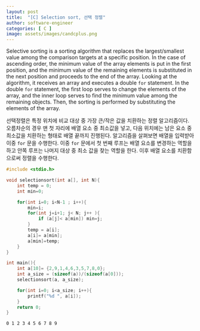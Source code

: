 ```yaml
---
layout: post
title:  "[C] Selection sort, 선택 정렬"
author: software-engineer
categories: [ C ]
image: assets/images/candcplus.png
---
```



Selective sorting is a sorting algorithm that replaces the largest/smallest value among the comparison targets at a specific position. In the case of ascending order, the minimum value of the array elements is put in the first position, and the minimum value of the remaining elements is substituted in the next position and proceeds to the end of the array. Looking at the algorithm, it receives an array and executes a double `for` statement. In the double `for` statement, the first loop serves to change the elements of the array, and the inner loop serves to find the minimum value among the remaining objects. Then, the sorting is performed by substituting the elements of the array.


선택정렬은 특정 위치에 비교 대상 중 가장 큰/작은 값을 치환하는 정렬 알고리즘이다. 오름차순의 경우 맨 첫 자리에 배열 요소 중 최소값을 넣고, 다음 위치에는 남은 요소 중 최소값을 치환하는 형태로 배열 끝까지 진행된다. 알고리즘을 살펴보면 배열을 입력받아 이중 `for` 문을 수행한다. 이중 `for` 문에서 첫 번째 루프는 배열 요소를 변경하는 역할을 하고 안쪽 루프는 나머지 대상 중 최소 값을 찾는 역할을 한다. 이후 배열 요소를 치환함으로써 정렬을 수행한다. 



```c
#include <stdio.h>

void selectionsort(int a[], int N){
    int temp = 0;
    int min=0;

    for(int i=0; i<N-1 ; i++){
        min=i;
        for(int j=i+1; j< N; j++ ){
            if (a[j]< a[min]) min=j;
        }
        temp = a[i];
        a[i]= a[min];
        a[min]=temp;
    }     
}

int main(){
    int a[10]= {2,9,1,4,6,3,5,7,8,0};
    int a_size = (sizeof(a))/(sizeof(a[0]));
    selectionsort(a, a_size);

    for(int i=0; i<a_size; i++){
        printf("%d ", a[i]);
    }
    return 0;
}
```

```
0 1 2 3 4 5 6 7 8 9
```